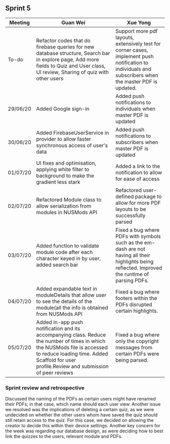 ## Sprint 5

Meeting|Guan Wei|Xue Yong
---|---------|----------
To-do|Refactor codes that do firebase queries for new database structure, Search bar in explore page, Add more fields to Quiz and User class, UI review, Sharing of quiz with other users|Support more pdf layouts, extensively test for corner cases, implement push notification to individuals and subscribers when the master PDF is updated.
29/06/20|Added Google sign-in|Added push notifications to individuals when master PDF is updated
30/06/20|Added FirebaseUserService in provider to allow faster synchronous access of user's data|Added push notifications to subscribers when master PDF is updated
01/07/20|UI fixes and optimisation, applying white filter to background to make the gradient less stark|Added a link to the notification to allow for ease of access
02/07/20|Refactored Module class to allow serialization from modules in NUSMods API|Refactored user-defined package to allow for more PDF layouts to be successfully parsed
03/07/20|Added function to validate module code after each character keyed in by user, added search bar|Fixed a bug where PDFs with symbols such as the em-dash are not having all their highlights being reflected. Improved the runtime of parsing PDFs.
04/07/20|Added expandable text in moduleDetails that allow user to see the details of the module(all the info is obtained from NUSMods API|Fixed a bug where footers within the PDFs disrupted certain highlights. 
05/07/20|Added in-app push notification and its accompanying class. Reduce the number of times in which the NUSMods file is accessed to reduce loading time. Added Scaffold for user profile.Review and submission of peer reviews|Fixed a bug where only the copyright messages from certain PDFs were being parsed.

### Sprint review and retrospective

Discussed the naming of the PDFs as certain users might have renamed their PDFs; in that case, which name should each user view. Another issue we resolved was the implications of deleting a certain quiz, as we were undecided on whether the other users whom have saved the quiz should still retain access to the quiz. For this case, we decided on allowing the creator to decide this within their device settings. Another key concern for the week was regarding our database design, as were deciding how to best link the quizzes to the users, relevant module and PDFs.